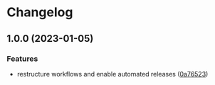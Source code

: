 # Changelog

## 1.0.0 (2023-01-05)


### Features

* restructure workflows and enable automated releases ([0a76523](https://github.com/rolehippie/telegraf/commit/0a76523015e0cd6044e1faf39cf63a7fe538b2be))
